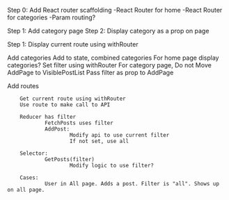 Step 0: Add React router scaffolding
          -React Router for home
          -React Router for categories
                -Param routing?

Step 1: Add category page
Step 2: Display category as a prop on page

Step 1: Display current route using withRouter

Add categories
        Add to state, combined categories
        For home page
                display categories?
                Set filter using withRouter
        For category page,
                Do not
        Move AddPage to VisiblePostList
                Pass filter as prop to AddPage

Add routes

        Get current route using withRouter
        Use route to make call to API

        Reducer has filter
                FetchPosts uses filter
                AddPost:
                        Modify api to use current filter
                        If not set, use all

        Selector:
                GetPosts(filter)
                        Modify logic to use filter?

        Cases:
                User in All page. Adds a post. Filter is "all". Shows up on all page.
